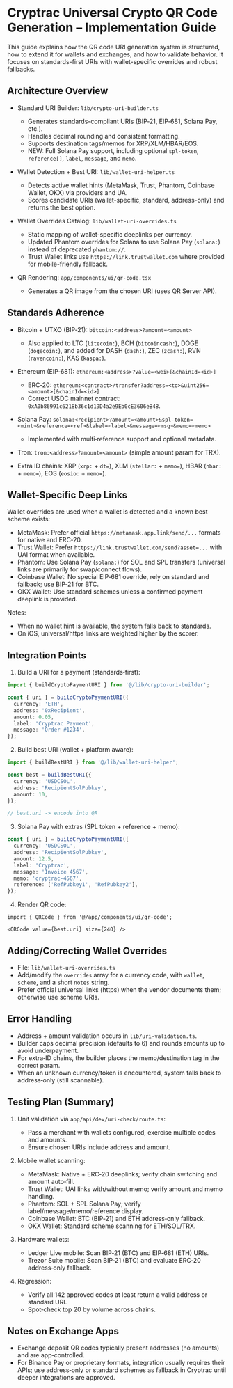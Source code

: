 # Cryptrac Universal Crypto QR Code Generation – Implementation Guide

This guide explains how the QR code URI generation system is structured, how to extend it for wallets and exchanges, and how to validate behavior. It focuses on standards-first URIs with wallet-specific overrides and robust fallbacks.

## Architecture Overview

- Standard URI Builder: `lib/crypto-uri-builder.ts`
  - Generates standards-compliant URIs (BIP‑21, EIP‑681, Solana Pay, etc.).
  - Handles decimal rounding and consistent formatting.
  - Supports destination tags/memos for XRP/XLM/HBAR/EOS.
  - NEW: Full Solana Pay support, including optional `spl-token`, `reference[]`, `label`, `message`, and `memo`.

- Wallet Detection + Best URI: `lib/wallet-uri-helper.ts`
  - Detects active wallet hints (MetaMask, Trust, Phantom, Coinbase Wallet, OKX) via providers and UA.
  - Scores candidate URIs (wallet-specific, standard, address-only) and returns the best option.

- Wallet Overrides Catalog: `lib/wallet-uri-overrides.ts`
  - Static mapping of wallet-specific deeplinks per currency.
  - Updated Phantom overrides for Solana to use Solana Pay (`solana:`) instead of deprecated `phantom://`.
  - Trust Wallet links use `https://link.trustwallet.com` where provided for mobile-friendly fallback.

- QR Rendering: `app/components/ui/qr-code.tsx`
  - Generates a QR image from the chosen URI (uses QR Server API).

## Standards Adherence

- Bitcoin + UTXO (BIP‑21): `bitcoin:<address>?amount=<amount>`
  - Also applied to LTC (`litecoin:`), BCH (`bitcoincash:`), DOGE (`dogecoin:`), and added for DASH (`dash:`), ZEC (`zcash:`), RVN (`ravencoin:`), KAS (`kaspa:`).

- Ethereum (EIP‑681): `ethereum:<address>?value=<wei>[&chainId=<id>]`
  - ERC‑20: `ethereum:<contract>/transfer?address=<to>&uint256=<amount>[&chainId=<id>]`
  - Correct USDC mainnet contract: `0xA0b86991c6218b36c1d19D4a2e9Eb0cE3606eB48`.

- Solana Pay: `solana:<recipient>?amount=<amount>&spl-token=<mint>&reference=<ref>&label=<label>&message=<msg>&memo=<memo>`
  - Implemented with multi‑reference support and optional metadata.

- Tron: `tron:<address>?amount=<amount>` (simple amount param for TRX).

- Extra ID chains: XRP (`xrp:` + `dt=`), XLM (`stellar:` + `memo=`), HBAR (`hbar:` + `memo=`), EOS (`eosio:` + `memo=`).

## Wallet‑Specific Deep Links

Wallet overrides are used when a wallet is detected and a known best scheme exists:

- MetaMask: Prefer official `https://metamask.app.link/send/...` formats for native and ERC‑20.
- Trust Wallet: Prefer `https://link.trustwallet.com/send?asset=...` with UAI format when available.
- Phantom: Use Solana Pay (`solana:`) for SOL and SPL transfers (universal links are primarily for swap/connect flows).
- Coinbase Wallet: No special EIP‑681 override, rely on standard and fallback; use BIP‑21 for BTC.
- OKX Wallet: Use standard schemes unless a confirmed payment deeplink is provided.

Notes:
- When no wallet hint is available, the system falls back to standards.
- On iOS, universal/https links are weighted higher by the scorer.

## Integration Points

1) Build a URI for a payment (standards‑first):

```ts
import { buildCryptoPaymentURI } from '@/lib/crypto-uri-builder';

const { uri } = buildCryptoPaymentURI({
  currency: 'ETH',
  address: '0xRecipient',
  amount: 0.05,
  label: 'Cryptrac Payment',
  message: 'Order #1234',
});
```

2) Build best URI (wallet + platform aware):

```ts
import { buildBestURI } from '@/lib/wallet-uri-helper';

const best = buildBestURI({
  currency: 'USDCSOL',
  address: 'RecipientSolPubkey',
  amount: 10,
});

// best.uri -> encode into QR
```

3) Solana Pay with extras (SPL token + reference + memo):

```ts
const { uri } = buildCryptoPaymentURI({
  currency: 'USDCSOL',
  address: 'RecipientSolPubkey',
  amount: 12.5,
  label: 'Cryptrac',
  message: 'Invoice 4567',
  memo: 'cryptrac-4567',
  reference: ['RefPubkey1', 'RefPubkey2'],
});
```

4) Render QR code:

```tsx
import { QRCode } from '@/app/components/ui/qr-code';

<QRCode value={best.uri} size={240} />
```

## Adding/Correcting Wallet Overrides

- File: `lib/wallet-uri-overrides.ts`
- Add/modify the `overrides` array for a currency code, with `wallet`, `scheme`, and a short `notes` string.
- Prefer official universal links (https) when the vendor documents them; otherwise use scheme URIs.

## Error Handling

- Address + amount validation occurs in `lib/uri-validation.ts`.
- Builder caps decimal precision (defaults to 6) and rounds amounts up to avoid underpayment.
- For extra‑ID chains, the builder places the memo/destination tag in the correct param.
- When an unknown currency/token is encountered, system falls back to address‑only (still scannable).

## Testing Plan (Summary)

1) Unit validation via `app/api/dev/uri-check/route.ts`:
   - Pass a merchant with wallets configured, exercise multiple codes and amounts.
   - Ensure chosen URIs include address and amount.

2) Mobile wallet scanning:
   - MetaMask: Native + ERC‑20 deeplinks; verify chain switching and amount auto‑fill.
   - Trust Wallet: UAI links with/without memo; verify amount and memo handling.
   - Phantom: SOL + SPL Solana Pay; verify label/message/memo/reference display.
   - Coinbase Wallet: BTC (BIP‑21) and ETH address‑only fallback.
   - OKX Wallet: Standard scheme scanning for ETH/SOL/TRX.

3) Hardware wallets:
   - Ledger Live mobile: Scan BIP‑21 (BTC) and EIP‑681 (ETH) URIs.
   - Trezor Suite mobile: Scan BIP‑21 (BTC) and evaluate ERC‑20 address‑only fallback.

4) Regression:
   - Verify all 142 approved codes at least return a valid address or standard URI.
   - Spot‑check top 20 by volume across chains.

## Notes on Exchange Apps

- Exchange deposit QR codes typically present addresses (no amounts) and are app‑controlled.
- For Binance Pay or proprietary formats, integration usually requires their APIs; use address‑only or standard schemes as fallback in Cryptrac until deeper integrations are approved.

